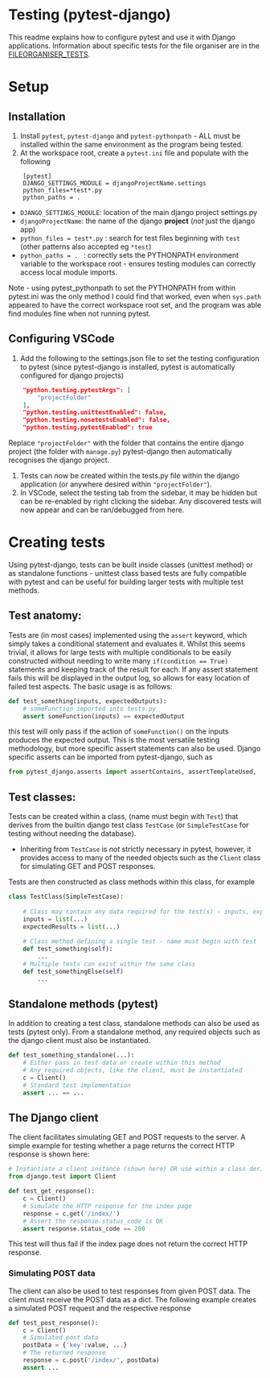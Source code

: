 # Testing (pytest-django)

This readme explains how to configure pytest and use it with Django applications. Information about specific tests for the file organiser are in the [FILEORGANISER_TESTS](FileOrganiser/FILEORGANISER_TESTS.md).

# Setup 

## Installation
1. Install ```pytest```, ```pytest-django``` and ```pytest-pythonpath``` - ALL must be installed within the same environment as the program being tested.
1. At the workspace root, create a ```pytest.ini``` file and populate with the following 
```
    [pytest]
    DJANGO_SETTINGS_MODULE = djangoProjectName.settings 
    python_files=*test*.py
    python_paths = .
```
- ```DJANGO_SETTINGS_MODULE```: location of the main django project settings.py
- ```djangoProjectName```: the name of the django __project__ (_not_ just the django app)
- ```python_files = test*.py``` : search for test files beginning with ```test``` (other patterns also accepted eg ```*test```)
- ```python_paths = . ``` : correctly sets the PYTHONPATH environment variable to the workspace root - ensures testing modules can correctly access local module imports. 

Note - using pytest_pythonpath to set the PYTHONPATH from within pytest.ini was the only method I could find that worked, even when ```sys.path``` appeared to have the correct workspace root set, and the program was able find modules fine when not running pytest.

## Configuring VSCode

1. Add the following to the settings.json file to set the testing configuration to pytest (since pytest-django is installed, pytest is automatically configured for django projects)
```json
    "python.testing.pytestArgs": [
        "projectFolder"
    ],
    "python.testing.unittestEnabled": false,
    "python.testing.nosetestsEnabled": false,
    "python.testing.pytestEnabled": true
```
Replace ```"projectFolder"``` with the folder that contains the entire django project (the folder with ```manage.py```) pytest-django then automatically recognises the django project.
1. Tests can now be created within the tests.py file within the django application (or anywhere desired within ```"projectFolder"```).
1. In VSCode, select the testing tab from the sidebar, it may be hidden but can be re-enabled by right clicking the sidebar. Any discovered tests will now appear and can be ran/debugged from here.

# Creating tests

Using pytest-django, tests can be built inside classes (unittest method) or as standalone functions - unittest class based tests are fully compatible with pytest and can be useful for building larger tests with multiple test methods.

## Test anatomy:

Tests are (in most cases) implemented using the ```assert``` keyword, which simply takes a conditional statement and evaluates it. Whilst this seems trivial, it allows for large tests with multiple conditionals to be easily constructed without needing to write many ```if(condition == True)``` statements and keeping track of the result for each. If any assert statement fails this will be displayed in the output log, so allows for easy location of failed test aspects. The basic usage is as follows:
```python
def test_something(inputs, expectedOutputs):
    # someFunction imported into tests.py
    assert someFunction(inputs) == expectedOutput 
```
this test will only pass if the action of ```someFunction()``` on the inputs produces the expected output. This is the most versatile testing methodology, but more specific assert statements can also be used. Django specific asserts can be imported from pytest-django, such as 
```python
from pytest_django.asserts import assertContains, assertTemplateUsed, ... etc
```

## Test classes:
Tests can be created within a class, (name must begin with ```Test```) that derives from the builtin django test class ```TestCase``` (or ```SimpleTestCase``` for testing without needing the database). 
- Inheriting from ```TestCase``` is _not_ strictly necessary in pytest, however, it provides access to many of the needed objects such as the ```Client``` class for simulating GET and POST responses. 

Tests are then constructed as class methods within this class, for example 
```python
class TestClass(SimpleTestCase):
    
    # Class may contain any data required for the test(s) - inputs, expected outputs etc
    inputs = list(...)
    expectedResults = list(...)
    
    # Class method defining a single test - name must begin with test
    def test_something(self):
        ...
    # Multiple tests can exist within the same class
    def test_somethingElse(self)
        ... 
```
## Standalone methods (pytest)

In addition to creating a test class, standalone methods can also be used as tests (pytest only). From a standalone method, any required objects such as the django client must also be instantiated.
```python
def test_something_standalone(...):
    # Either pass in test data or create within this method 
    # Any required objects, like the client, must be instantiated
    c = Client()
    # Standard test implementation
    assert ... == ...
```

## The Django client

The client facilitates simulating GET and POST requests to the server. A simple example for testing whether a page returns the correct HTTP response is shown here:
```python
# Instantiate a client instance (shown here) OR use within a class derived from TestCase
from django.test import Client

def test_get_response():
    c = Client()
    # Simulate the HTTP response for the index page
    response = c.get('/index/')
    # Assert the response.status_code is OK
    assert response.status_code == 200
```
This test will thus fail if the index page does not return the correct HTTP response. 

### Simulating POST data

The client can also be used to test responses from given POST data. The client must receive the POST data as a dict. The following example creates a simulated POST request and the respective response

```python
def test_post_response():
    c = Client()
    # Simulated post data
    postData = {'key':value, ...}
    # The returned response
    response = c.post('/index/', postData)
    assert ...
```

